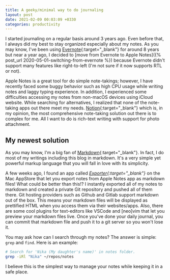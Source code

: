 ```yaml
---
title: A geeky/minimal way to do journaling
layout: post
date: 2021-02-09 00:03:09 +0330
categories: productivity
---
```


I started journaling on a regular basis around 3 years ago. Even before that, I always did my best to stay organized especially about my notes. As you may know, I've been using [Evernote](https://evernote.com){:target="\_blank"} for around 8 years but near a year ago, I decided to [move from Evernote to Apple Notes]({% post_url 2020-05-01-switching-from-evernote %}) because Evernote didn't support many features like right-to-left (I'm not sure if it now supports RTL or not).

Apple Notes is a great tool for do simple note-takings; however, I have recently faced some buggy behavior such as high CPU usage while writing notes and laggy typing experience. In addition, I experienced some difficulties accessing my notes from non-macOS devices using iCloud website. While searching for alternatives, I realized that none of the note-taking apps out there meet my needs. [Notion](https://notion.so){:target="\_blank"} which is, in my opinion, the most comprehensive note-taking solution out there is to complex for me. All I want to do is rich-text writing with support for photo attachment.

## My newest solution

As you may know, I'm a big fan of [Markdown](https://en.wikipedia.org/wiki/Markdown){:target="\_blank"}. In fact, I do most of my writings including this blog in markdown. It's a very simple yet powerful markup language that you will fall in love with its simplicity.

A few weeks ago, I found an app called _[Exporter](http://falcon.star-lord.me/exporter/){:target="\_blank"}_ on the Mac AppStore that let you export notes from Apple Notes app as markdown files! What could be better than this!? I instantly exported all of my notes to markdown and created a private Git repository and pushed all of them there. Git hosting providers such as Github and Gitlab support markdown out of the box. This means your markdown files will be displayed as prettified HTML when you access them via their websites/apps. Also, there are some cool plugins for text-editors like VSCode and [neo]vim that let you preview your markdown files live. Once you've done your daily journal, you can commit that markdown file and push it to a git server so you won't lose it.

You may ask how can I search through my notes? The answer is simple: `grep` and `find`. Here is an example:

```bash
# Search for 'Nika (My daughter's name)' in notes folder.
grep -iRl "Nika" ~/repos/notes
```

I believe this is the simplest way to manage your notes while keeping it in a safe place.
